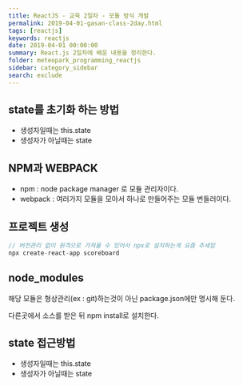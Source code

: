 ```yaml
---
title: ReactJS - 교육 2일차 - 모듈 방식 개발
permalink: 2019-04-01-gasan-class-2day.html
tags: [reactjs]
keywords: reactjs
date: 2019-04-01 00:00:00
summary: React.js 2일차에 배운 내용을 정리한다.
folder: meteopark_programming_reactjs
sidebar: category_sidebar
search: exclude
---
```


## state를 초기화 하는 방법
* 생성자일때는 this.state
* 생성자가 아닐때는 state


## NPM과 WEBPACK
* npm : node package manager 로 모듈 관리자이다.
* webpack : 여러가지 모듈을 모아서 하나로 만들어주는 모듈 번들러이다.


## 프로젝트 생성
```javascript
// 버전관리 없이 원격으로 가져올 수 있어서 npx로 설치하는게 요즘 추세임
npx create-react-app scoreboard
```

## node_modules
해당 모듈은 형상관리(ex : git)하는것이 아닌 package.json에만 명시해 둔다.

다른곳에서 소스를 받은 뒤 npm install로 설치한다.

## state 접근방법
- 생성자일때는 this.state
- 생성자가 아닐때는 state
